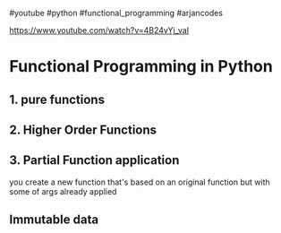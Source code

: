 #youtube  #python  #functional_programming  #arjancodes


https://www.youtube.com/watch?v=4B24vYj_vaI

# Functional Programming in Python
## 1. pure functions



## 2. Higher Order Functions


## 3. Partial Function application
you create a new function that's based on an original function but with some of args already applied



## Immutable data



